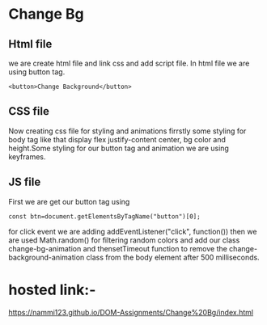 # Change Bg

## Html file
we are create html file and link css and add script file. In html file we are using button tag.

```
<button>Change Background</button>
```

## CSS file

Now creating css file for styling and animations  firrstly some styling for body tag like that display flex
justify-content center, bg color and height.Some styling for our button tag and animation we are using keyframes.

## JS file

First we are get our button tag using 
```
const btn=document.getElementsByTagName("button")[0];
```
for click event we are adding addEventListener("click", function())
then we are used Math.random() for filtering random colors and add our class
change-bg-animation and thensetTimeout function to remove the change-background-animation class from the body element after 500 milliseconds.

# hosted link:-
https://nammi123.github.io/DOM-Assignments/Change%20Bg/index.html
